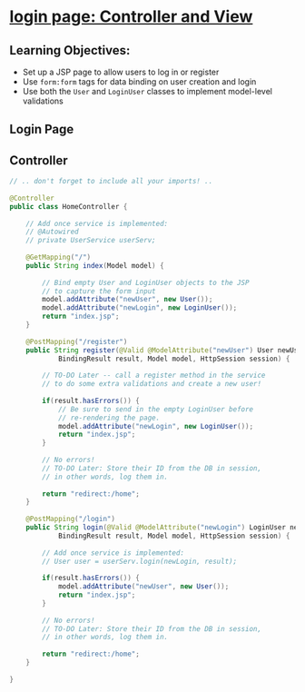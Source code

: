 # [login page: Controller and View](https://login.codingdojo.com/m/315/9537/64346)


## Learning Objectives:

- Set up a JSP page to allow users to log in or register
- Use `form:form` tags for data binding on user creation and login
- Use both the `User` and `LoginUser` classes to implement model-level validations

## Login Page

## Controller

```java
// .. don't forget to include all your imports! ..
    
@Controller
public class HomeController {
    
    // Add once service is implemented:
    // @Autowired
    // private UserService userServ;
    
    @GetMapping("/")
    public String index(Model model) {
    
        // Bind empty User and LoginUser objects to the JSP
        // to capture the form input
        model.addAttribute("newUser", new User());
        model.addAttribute("newLogin", new LoginUser());
        return "index.jsp";
    }
    
    @PostMapping("/register")
    public String register(@Valid @ModelAttribute("newUser") User newUser, 
            BindingResult result, Model model, HttpSession session) {
        
        // TO-DO Later -- call a register method in the service 
        // to do some extra validations and create a new user!
        
        if(result.hasErrors()) {
            // Be sure to send in the empty LoginUser before 
            // re-rendering the page.
            model.addAttribute("newLogin", new LoginUser());
            return "index.jsp";
        }
        
        // No errors! 
        // TO-DO Later: Store their ID from the DB in session, 
        // in other words, log them in.
    
        return "redirect:/home";
    }
    
    @PostMapping("/login")
    public String login(@Valid @ModelAttribute("newLogin") LoginUser newLogin, 
            BindingResult result, Model model, HttpSession session) {
        
        // Add once service is implemented:
        // User user = userServ.login(newLogin, result);
    
        if(result.hasErrors()) {
            model.addAttribute("newUser", new User());
            return "index.jsp";
        }
    
        // No errors! 
        // TO-DO Later: Store their ID from the DB in session, 
        // in other words, log them in.
    
        return "redirect:/home";
    }
    
}
```